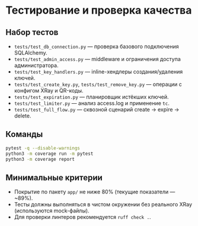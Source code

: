 # Тестирование и проверка качества

## Набор тестов
- `tests/test_db_connection.py` — проверка базового подключения SQLAlchemy.
- `tests/test_admin_access.py` — middleware и ограничения доступа администратора.
- `tests/test_key_handlers.py` — inline-хендлеры создания/удаления ключей.
- `tests/test_create_key.py`, `tests/test_remove_key.py` — операции с конфигом XRay и QR-коды.
- `tests/test_expiration.py` — планировщик истёкших ключей.
- `tests/test_limiter.py` — анализ access.log и применение `tc`.
- `tests/test_full_flow.py` — сквозной сценарий create → expire → delete.

## Команды
```bash
pytest -q --disable-warnings
python3 -m coverage run -m pytest
python3 -m coverage report
```

## Минимальные критерии
- Покрытие по пакету `app/` не ниже 80% (текущие показатели — ~89%).
- Тесты должны выполняться в чистом окружении без реального XRay (используются mock-файлы).
- Для проверки линтеров рекомендуется `ruff check .`.
